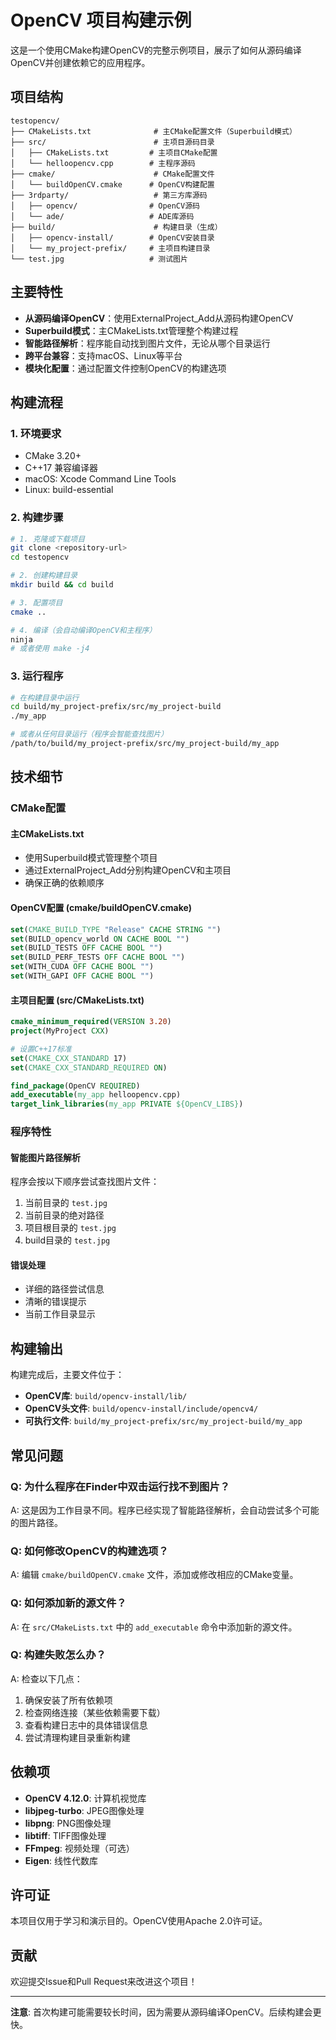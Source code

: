 # OpenCV 项目构建示例

这是一个使用CMake构建OpenCV的完整示例项目，展示了如何从源码编译OpenCV并创建依赖它的应用程序。

## 项目结构

```
testopencv/
├── CMakeLists.txt              # 主CMake配置文件（Superbuild模式）
├── src/                        # 主项目源码目录
│   ├── CMakeLists.txt         # 主项目CMake配置
│   └── helloopencv.cpp        # 主程序源码
├── cmake/                      # CMake配置文件
│   └── buildOpenCV.cmake      # OpenCV构建配置
├── 3rdparty/                   # 第三方库源码
│   ├── opencv/                # OpenCV源码
│   └── ade/                   # ADE库源码
├── build/                      # 构建目录（生成）
│   ├── opencv-install/        # OpenCV安装目录
│   └── my_project-prefix/     # 主项目构建目录
└── test.jpg                   # 测试图片
```

## 主要特性

- **从源码编译OpenCV**：使用ExternalProject_Add从源码构建OpenCV
- **Superbuild模式**：主CMakeLists.txt管理整个构建过程
- **智能路径解析**：程序能自动找到图片文件，无论从哪个目录运行
- **跨平台兼容**：支持macOS、Linux等平台
- **模块化配置**：通过配置文件控制OpenCV的构建选项

## 构建流程

### 1. 环境要求

- CMake 3.20+
- C++17 兼容编译器
- macOS: Xcode Command Line Tools
- Linux: build-essential

### 2. 构建步骤

```bash
# 1. 克隆或下载项目
git clone <repository-url>
cd testopencv

# 2. 创建构建目录
mkdir build && cd build

# 3. 配置项目
cmake ..

# 4. 编译（会自动编译OpenCV和主程序）
ninja
# 或者使用 make -j4
```

### 3. 运行程序

```bash
# 在构建目录中运行
cd build/my_project-prefix/src/my_project-build
./my_app

# 或者从任何目录运行（程序会智能查找图片）
/path/to/build/my_project-prefix/src/my_project-build/my_app
```

## 技术细节

### CMake配置

#### 主CMakeLists.txt
- 使用Superbuild模式管理整个项目
- 通过ExternalProject_Add分别构建OpenCV和主项目
- 确保正确的依赖顺序

#### OpenCV配置 (cmake/buildOpenCV.cmake)
```cmake
set(CMAKE_BUILD_TYPE "Release" CACHE STRING "")
set(BUILD_opencv_world ON CACHE BOOL "")
set(BUILD_TESTS OFF CACHE BOOL "")
set(BUILD_PERF_TESTS OFF CACHE BOOL "")
set(WITH_CUDA OFF CACHE BOOL "")
set(WITH_GAPI OFF CACHE BOOL "")
```

#### 主项目配置 (src/CMakeLists.txt)
```cmake
cmake_minimum_required(VERSION 3.20)
project(MyProject CXX)

# 设置C++17标准
set(CMAKE_CXX_STANDARD 17)
set(CMAKE_CXX_STANDARD_REQUIRED ON)

find_package(OpenCV REQUIRED)
add_executable(my_app helloopencv.cpp)
target_link_libraries(my_app PRIVATE ${OpenCV_LIBS})
```

### 程序特性

#### 智能图片路径解析
程序会按以下顺序尝试查找图片文件：
1. 当前目录的 `test.jpg`
2. 当前目录的绝对路径
3. 项目根目录的 `test.jpg`
4. build目录的 `test.jpg`

#### 错误处理
- 详细的路径尝试信息
- 清晰的错误提示
- 当前工作目录显示

## 构建输出

构建完成后，主要文件位于：
- **OpenCV库**: `build/opencv-install/lib/`
- **OpenCV头文件**: `build/opencv-install/include/opencv4/`
- **可执行文件**: `build/my_project-prefix/src/my_project-build/my_app`

## 常见问题

### Q: 为什么程序在Finder中双击运行找不到图片？
A: 这是因为工作目录不同。程序已经实现了智能路径解析，会自动尝试多个可能的图片路径。

### Q: 如何修改OpenCV的构建选项？
A: 编辑 `cmake/buildOpenCV.cmake` 文件，添加或修改相应的CMake变量。

### Q: 如何添加新的源文件？
A: 在 `src/CMakeLists.txt` 中的 `add_executable` 命令中添加新的源文件。

### Q: 构建失败怎么办？
A: 检查以下几点：
1. 确保安装了所有依赖项
2. 检查网络连接（某些依赖需要下载）
3. 查看构建日志中的具体错误信息
4. 尝试清理构建目录重新构建

## 依赖项

- **OpenCV 4.12.0**: 计算机视觉库
- **libjpeg-turbo**: JPEG图像处理
- **libpng**: PNG图像处理
- **libtiff**: TIFF图像处理
- **FFmpeg**: 视频处理（可选）
- **Eigen**: 线性代数库

## 许可证

本项目仅用于学习和演示目的。OpenCV使用Apache 2.0许可证。

## 贡献

欢迎提交Issue和Pull Request来改进这个项目！

---

**注意**: 首次构建可能需要较长时间，因为需要从源码编译OpenCV。后续构建会更快。
